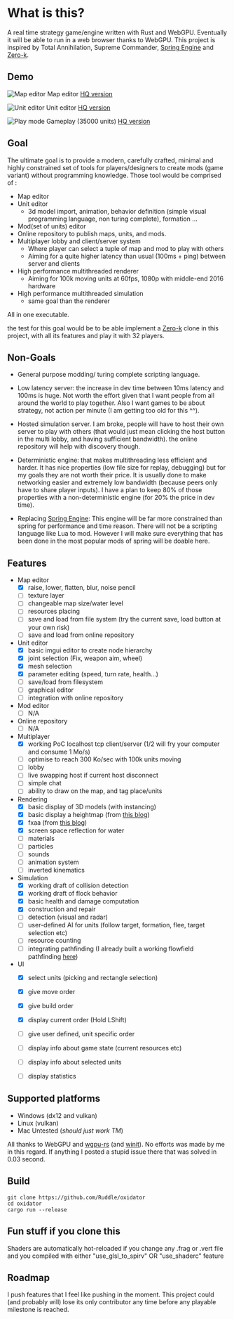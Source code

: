 # What is this?

A real time strategy game/engine written with Rust and WebGPU.
Eventually it will be able to run in a web browser thanks to WebGPU.
This project is inspired by Total Annihilation, Supreme Commander, [Spring Engine](https://springrts.com/) and [Zero-k](https://zero-k.info/).

## Demo

![Map editor](etc/map_editor.gif)
Map editor [HQ version](https://streamable.com/e5zdj)

![Unit editor](etc/unit_editor.gif)
Unit editor [HQ version](https://streamable.com/ywr44)

![Play mode](etc/play.gif)
Gameplay (35000 units) [HQ version](https://streamable.com/499j0)



## Goal

The ultimate goal is to provide a modern, carefully crafted, minimal and highly constrained set of tools for players/designers to create mods (game variant) without programming knowledge. 
Those tool would be comprised of :
- Map editor
- Unit editor
    * 3d model import, animation, behavior definition (simple visual programming language, non turing complete), formation ...
- Mod(set of units) editor
- Online repository to publish maps, units, and mods.
- Multiplayer lobby and client/server system
    * Where player can select a tuple of map and mod to play with others
    * Aiming for a quite higher latency than usual (100ms + ping) between server and clients
- High performance multithreaded renderer 
    * Aiming for 100k moving units at 60fps, 1080p with middle-end 2016 hardware
- High performance multithreaded simulation
    * same goal than the renderer

All in one executable.

the test for this goal would be to be able implement a [Zero-k](https://zero-k.info/) clone in this project, with all its features and play it with 32 players.

## Non-Goals

* General purpose modding/ turing complete scripting language.

* Low latency server: the increase in dev time between 10ms latency and 100ms is huge. Not worth the effort given that I want people from all around the world to play together. Also I want games to be about strategy, not action per minute (I am getting too old for this ^^).

* Hosted simulation server. I am broke, people will have to host their own server to play with others (that would just mean clicking the host button in the multi lobby, and having sufficient bandwidth). the online repository will help with discovery though.  

* Deterministic engine: that makes multithreading less efficient and harder. It has nice properties (low file size for replay, debugging) but for my goals they are not worth their price. It is usually done to make networking easier and extremely low bandwidth (because peers only have to share player inputs). I have a plan to keep 80% of those properties with a non-deterministic engine (for 20% the price in dev time). 

* Replacing [Spring Engine](https://springrts.com/): This engine will be far more constrained than spring for performance and time reason. There will not be a scripting language like Lua to mod. However I will make sure everything that has been done in the most popular mods of spring will be doable here. 

## Features

- Map editor
    - [x] raise, lower, flatten, blur, noise pencil
    - [ ] texture layer
    - [ ] changeable map size/water level
    - [ ] resources placing
    - [ ] save and load from file system (try the current save, load button at your own risk)
    - [ ] save and load from online repository  

- Unit editor
    - [x] basic imgui editor to create node hierarchy
    - [x] joint selection (Fix, weapon aim, wheel)
    - [x] mesh selection
    - [x] parameter editing (speed, turn rate, health...)
    - [ ] save/load from filesystem
    - [ ] graphical editor
    - [ ] integration with online repository

- Mod editor
    - [ ] N/A

- Online repository
    - [ ] N/A

- Multiplayer
    - [x] working PoC localhost tcp client/server (1/2 will fry your computer and consume 1 Mo/s) 
    - [ ] optimise to reach 300 Ko/sec with 100k units moving
    - [ ] lobby
    - [ ] live swapping host if current host disconnect
    - [ ] simple chat
    - [ ] ability to draw on the map, and tag place/units
- Rendering 
    - [x] basic display of 3D models (with instancing)
    - [x] basic display a heightmap (from [this blog](http://casual-effects.blogspot.com/2014/04/fast-terrain-rendering-with-continuous.html)) 
    - [x] fxaa (from [this blog](http://blog.simonrodriguez.fr/articles/30-07-2016_implementing_fxaa.html))
    - [x] screen space reflection for water
    - [ ] materials
    - [ ] particles
    - [ ] sounds
    - [ ] animation system
    - [ ] inverted kinematics

- Simulation 
    - [x] working draft of collision detection
    - [x] working draft of flock behavior
    - [x] basic health and damage computation
    - [x] construction and repair
    - [ ] detection (visual and radar)
    - [ ] user-defined AI for units (follow target, formation, flee, target selection etc)
    - [ ] resource counting
    - [ ] integrating pathfinding (I already built a working flowfield pathfinding [here](https://github.com/Ruddle/rustfield))
    
- UI
    - [x] select units (picking and rectangle selection)
    - [x] give move order
    - [x] give build order
    - [x] display current order (Hold LShift)
    - [ ] give user defined, unit specific order
    - [ ] display info about game state (current resources etc)
    - [ ] display info about selected units
    - [ ] display statistics


## Supported platforms

 * Windows (dx12 and vulkan)
 * Linux (vulkan)
 * Mac Untested (*should just work TM*)

All thanks to WebGPU and [wgpu-rs](https://github.com/gfx-rs/wgpu-rs) (and [winit](https://github.com/rust-windowing/winit)). No efforts was made by me in this regard. If anything I posted a stupid issue there that was solved in 0.03 second.
 
## Build

```text
git clone https://github.com/Ruddle/oxidator
cd oxidator
cargo run --release
```

## Fun stuff if you clone this

Shaders are automatically hot-reloaded if you change any .frag or .vert file and you compiled with either "use_glsl_to_spirv" OR "use_shaderc" feature

## Roadmap

I push features that I feel like pushing in the moment. 
This project could (and probably will) lose its only contributor any time before any playable milestone is reached.
